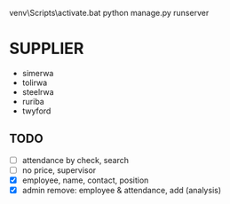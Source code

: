 venv\Scripts\activate.bat
python manage.py runserver

# SUPPLIER

- simerwa
- tolirwa
- steelrwa
- ruriba
- twyford

## TODO

- [ ] attendance by check, search
- [ ] no price, supervisor
- [x] employee, name, contact, position
- [x] admin remove: employee & attendance, add (analysis)